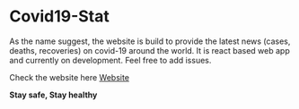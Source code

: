 # Covid19-Stat

As the name suggest, the website is build to provide the latest news (cases, deaths, recoveries) on
covid-19 around the world.
It is react based web app and currently on development. Feel free to add issues.

Check the website here [Website]('https://covid19-around.netlify.app')

__Stay safe, Stay healthy__
